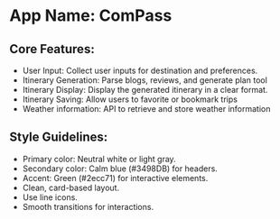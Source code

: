 # **App Name**: ComPass

## Core Features:

- User Input: Collect user inputs for destination and preferences.
- Itinerary Generation: Parse blogs, reviews, and generate plan tool
- Itinerary Display: Display the generated itinerary in a clear format.
- Itinerary Saving: Allow users to favorite or bookmark trips
- Weather information: API to retrieve and store weather information

## Style Guidelines:

- Primary color: Neutral white or light gray.
- Secondary color: Calm blue (#3498DB) for headers.
- Accent: Green (#2ecc71) for interactive elements.
- Clean, card-based layout.
- Use line icons.
- Smooth transitions for interactions.